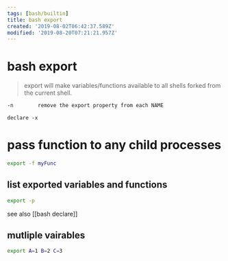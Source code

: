 ```yaml
---
tags: [bash/builtin]
title: bash export
created: '2019-08-02T06:42:37.589Z'
modified: '2019-08-20T07:21:21.957Z'
---
```


# bash export

> export will make variables/functions available to all shells forked from the current shell.


```sh
-n        remove the export property from each NAME
```

`declare -x`

# pass function to any child processes
```sh
export -f myFunc
```

## list exported variables and functions
```sh
export -p
```
see also [[bash declare]]

## mutliple vairables
```sh
export A=1 B=2 C=3
```
